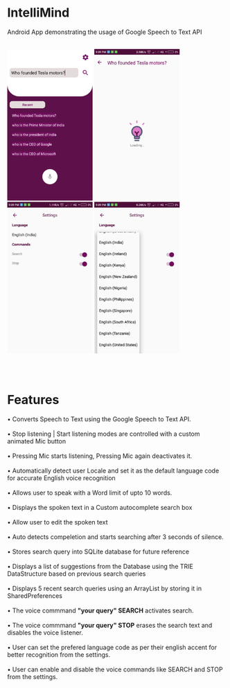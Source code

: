 # IntelliMind
Android App demonstrating the usage of Google Speech to Text API<br><br>

<p float="left">
<img  src="https://github.com/pranavj7Z/IntelliMind/blob/master/screenshot1.png" height="350" alt="Screenshot"/>
<img src="https://github.com/pranavj7Z/IntelliMind/blob/master/screenshot2.png" height="350" alt="Screenshot"/>
<img  src="https://github.com/pranavj7Z/IntelliMind/blob/master/screenshot4.png" height="350" alt="Screenshot"/>
<img  src="https://github.com/pranavj7Z/IntelliMind/blob/master/screenshot5.png" height="350" alt="Screenshot"/>
</p><br><br>

# Features
•  Converts Speech to Text using the Google Speech to Text API.<br><br>
•  Stop listening | Start listening modes are controlled with a custom animated Mic button<br><br>
•  Pressing Mic starts listening, Pressing Mic again deactivates it.<br><br>
•  Automatically detect user Locale and set it as the default language code for accurate English voice recognition<br><br>
•  Allows user to speak with a Word limit of upto 10 words.<br><br>
•  Displays the spoken text in a Custom autocomplete search box<br><br>
•  Allow user to edit the spoken text<br><br>
•  Auto detects compeletion and starts searching after 3 seconds of silence.<br><br>
•  Stores search query into SQLite database for future reference<br><br>
•  Displays a list of suggestions from the Database using the TRIE DataStructure based on previous search queries<br><br>
•  Displays 5 recent search queries using an ArrayList by storing it in SharedPreferences<br><br>
•  The voice commmand <b>"your query" SEARCH</b> activates search.<br><br>
•  The voice commmand <b>"your query" STOP</b> erases the search text and disables the voice listener.<br><br>
•  User can set the prefered language code as per their english accent for better recognition from the settings.<br><br>
•  User can enable and disable the voice commands like SEARCH and STOP from the settings.<br><br>




